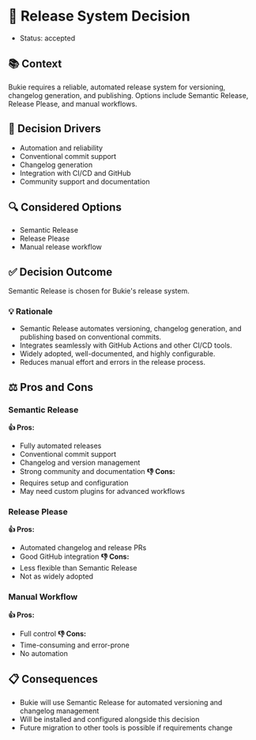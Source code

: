 # 🚀 Release System Decision
- Status: accepted

## 📚 Context
Bukie requires a reliable, automated release system for versioning, changelog generation, and publishing. Options include Semantic Release, Release Please, and manual workflows.

## 🎯 Decision Drivers
- Automation and reliability
- Conventional commit support
- Changelog generation
- Integration with CI/CD and GitHub
- Community support and documentation

## 🔍 Considered Options
- Semantic Release
- Release Please
- Manual release workflow

## ✅ Decision Outcome
Semantic Release is chosen for Bukie's release system.

### 💡 Rationale
- Semantic Release automates versioning, changelog generation, and publishing based on conventional commits.
- Integrates seamlessly with GitHub Actions and other CI/CD tools.
- Widely adopted, well-documented, and highly configurable.
- Reduces manual effort and errors in the release process.

## ⚖️ Pros and Cons
### Semantic Release
**👍 Pros:**
- Fully automated releases
- Conventional commit support
- Changelog and version management
- Strong community and documentation
**👎 Cons:**
- Requires setup and configuration
- May need custom plugins for advanced workflows

### Release Please
**👍 Pros:**
- Automated changelog and release PRs
- Good GitHub integration
**👎 Cons:**
- Less flexible than Semantic Release
- Not as widely adopted

### Manual Workflow
**👍 Pros:**
- Full control
**👎 Cons:**
- Time-consuming and error-prone
- No automation

## 📋 Consequences
- Bukie will use Semantic Release for automated versioning and changelog management
- Will be installed and configured alongside this decision
- Future migration to other tools is possible if requirements change
